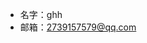 - 名字：ghh
- 邮箱：2739157579@qq.com

<!---
djkdm/djkdm is a ✨ special ✨ repository because its `README.md` (this file) appears on your GitHub profile.
You can click the Preview link to take a look at your changes.
--->
